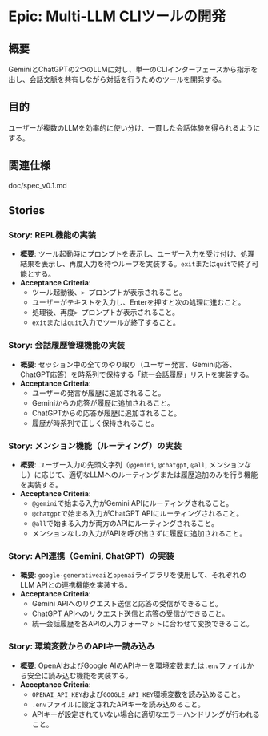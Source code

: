 # Epic: Multi-LLM CLIツールの開発

## 概要
GeminiとChatGPTの2つのLLMに対し、単一のCLIインターフェースから指示を出し、会話文脈を共有しながら対話を行うためのツールを開発する。

## 目的
ユーザーが複数のLLMを効率的に使い分け、一貫した会話体験を得られるようにする。

## 関連仕様
doc/spec_v0.1.md

## Stories

### Story: REPL機能の実装
- **概要**: ツール起動時にプロンプトを表示し、ユーザー入力を受け付け、処理結果を表示し、再度入力を待つループを実装する。`exit`または`quit`で終了可能とする。
- **Acceptance Criteria**:
    - ツール起動後、`> `プロンプトが表示されること。
    - ユーザーがテキストを入力し、Enterを押すと次の処理に進むこと。
    - 処理後、再度`> `プロンプトが表示されること。
    - `exit`または`quit`入力でツールが終了すること。

### Story: 会話履歴管理機能の実装
- **概要**: セッション中の全てのやり取り（ユーザー発言、Gemini応答、ChatGPT応答）を時系列で保持する「統一会話履歴」リストを実装する。
- **Acceptance Criteria**:
    - ユーザーの発言が履歴に追加されること。
    - Geminiからの応答が履歴に追加されること。
    - ChatGPTからの応答が履歴に追加されること。
    - 履歴が時系列で正しく保持されること。

### Story: メンション機能（ルーティング）の実装
- **概要**: ユーザー入力の先頭文字列（`@gemini`, `@chatgpt`, `@all`, メンションなし）に応じて、適切なLLMへのルーティングまたは履歴追加のみを行う機能を実装する。
- **Acceptance Criteria**:
    - `@gemini`で始まる入力がGemini APIにルーティングされること。
    - `@chatgpt`で始まる入力がChatGPT APIにルーティングされること。
    - `@all`で始まる入力が両方のAPIにルーティングされること。
    - メンションなしの入力がAPIを呼び出さずに履歴に追加されること。

### Story: API連携（Gemini, ChatGPT）の実装
- **概要**: `google-generativeai`と`openai`ライブラリを使用して、それぞれのLLM APIとの連携機能を実装する。
- **Acceptance Criteria**:
    - Gemini APIへのリクエスト送信と応答の受信ができること。
    - ChatGPT APIへのリクエスト送信と応答の受信ができること。
    - 統一会話履歴を各APIの入力フォーマットに合わせて変換できること。

### Story: 環境変数からのAPIキー読み込み
- **概要**: OpenAIおよびGoogle AIのAPIキーを環境変数または`.env`ファイルから安全に読み込む機能を実装する。
- **Acceptance Criteria**:
    - `OPENAI_API_KEY`および`GOOGLE_API_KEY`環境変数を読み込めること。
    - `.env`ファイルに設定されたAPIキーを読み込めること。
    - APIキーが設定されていない場合に適切なエラーハンドリングが行われること。
